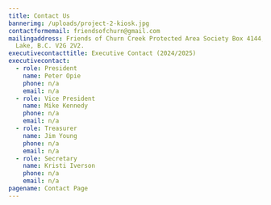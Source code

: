 ```yaml
---
title: Contact Us
bannerimg: /uploads/project-2-kiosk.jpg
contactformemail: friendsofchurn@gmail.com
mailingaddress: Friends of Churn Creek Protected Area Society Box 4144, Williams
  Lake, B.C. V2G 2V2.
executivecontacttitle: Executive Contact (2024/2025)
executivecontact:
  - role: President
    name: Peter Opie
    phone: n/a
    email: n/a
  - role: Vice President
    name: Mike Kennedy
    phone: n/a
    email: n/a
  - role: Treasurer
    name: Jim Young
    phone: n/a
    email: n/a
  - role: Secretary
    name: Kristi Iverson
    phone: n/a
    email: n/a
pagename: Contact Page
---
```

